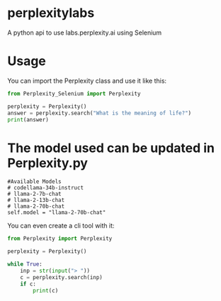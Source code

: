 # perplexitylabs
A python api to use labs.perplexity.ai using Selenium

# Usage
You can import the Perplexity class and use it like this:
```python
from Perplexity_Selenium import Perplexity

perplexity = Perplexity()
answer = perplexity.search("What is the meaning of life?")
print(answer)
```
# The model used can be updated in Perplexity.py
    #Available Models
    # codellama-34b-instruct
    # llama-2-7b-chat
    # llama-2-13b-chat
    # llama-2-70b-chat
    self.model = "llama-2-70b-chat"

You can even create a cli tool with it:
```python
from Perplexity import Perplexity

perplexity = Perplexity()

while True:
    inp = str(input("> "))
    c = perplexity.search(inp)
    if c:
        print(c)
```
